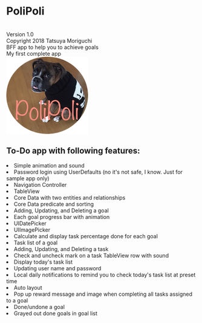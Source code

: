 # PoliPoli
<br>Version 1.0
<br>Copyright 2018 Tatsuya Moriguchi
<br>BFF app to help you to achieve goals
<br>My first complete app
<br><img src="PoliPoliIcon.png" alt="PoliPoli icon image">
<br>
<h2>To-Do app with following features:</h2>
  <li>Simple animation and sound
  <li>Password login using UserDefaults (no it's not safe, I know. Just for sample app only)
  <li>Navigation Controller
  <li>TableView
  <li>Core Data with two entities and relationships
  <li>Core Data predicate and sorting
  <li>Adding, Updating, and Deleting a goal
  <li>Each goal progress bar with animation
  <li>UIDatePicker
  <li>UIImagePicker
  <li>Calculate and display task percentage done for each goal
  <li>Task list of a goal
  <li>Adding, Updating, and Deleting a task
  <li>Check and uncheck mark on a task TableView row with sound
  <li>Display today's task list
  <li>Updating user name and password
  <li>Local daily notifications to remind you to check today's task list at preset time
  <li>Auto layout
  <li>Pop up reward message and image when completing all tasks assigned to a goal
  <li>Done/undone a goal
  <li>Grayed out done goals in goal list
  
